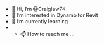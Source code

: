 - 👋 Hi, I’m @Craiglaw74
- 👀 I’m interested in Dynamo for Revit
- 🌱 I’m currently learning
- - 📫 How to reach me ...

<!---
Craiglaw74/Craiglaw74 is a ✨ special ✨ repository because its `README.md` (this file) appears on your GitHub profile.
You can click the Preview link to take a look at your changes.
--->
